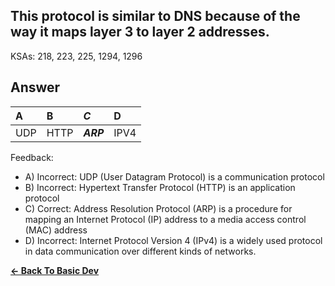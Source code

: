 ## This protocol is similar to DNS because of the way it maps layer 3 to layer 2 addresses.

KSAs: 218, 223, 225, 1294, 1296

## Answer
| A | B | ***C*** | D |
| :--- | :--- | :--- | :--- |
| UDP | HTTP | ***ARP*** | IPV4 |


Feedback:

- A) Incorrect: UDP (User Datagram Protocol) is a communication protocol
- B) Incorrect: Hypertext Transfer Protocol (HTTP) is an application protocol
- C) Correct: Address Resolution Protocol (ARP) is a procedure for mapping an Internet Protocol (IP) address to a media access control (MAC) address
- D) Incorrect: Internet Protocol Version 4 (IPv4) is a widely used protocol in data communication over different kinds of networks.

[**<- Back To Basic Dev**](../../../Basic_Dev.md)

